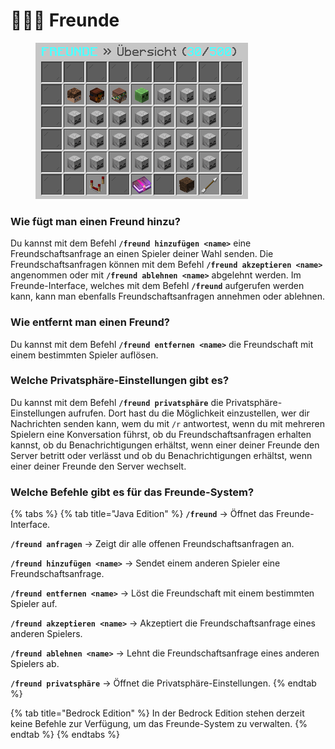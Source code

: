 # 🧑🤝🧑 Freunde

<figure><img src="../.gitbook/assets/freunde-overview.png" alt=""><figcaption></figcaption></figure>

### Wie fügt man einen Freund hinzu?

Du kannst mit dem Befehl **`/freund hinzufügen <name>`** eine Freundschaftsanfrage an einen Spieler deiner Wahl senden. Die Freundschaftsanfragen können mit dem Befehl **`/freund akzeptieren <name>`** angenommen oder mit **`/freund ablehnen <name>`** abgelehnt werden. Im Freunde-Interface, welches mit dem Befehl **`/freund`** aufgerufen werden kann, kann man ebenfalls Freundschaftsanfragen annehmen oder ablehnen.

### Wie entfernt man einen Freund?

Du kannst mit dem Befehl **`/freund entfernen <name>`** die Freundschaft mit einem bestimmten Spieler auflösen.

### Welche Privatsphäre-Einstellungen gibt es?

Du kannst mit dem Befehl **`/freund privatsphäre`** die Privatsphäre-Einstellungen aufrufen. Dort hast du die Möglichkeit einzustellen, wer dir Nachrichten senden kann, wem du mit `/r` antwortest, wenn du mit mehreren Spielern eine Konversation führst, ob du Freundschaftsanfragen erhalten kannst, ob du Benachrichtigungen erhältst, wenn einer deiner Freunde den Server betritt oder verlässt und ob du Benachrichtigungen erhältst, wenn einer deiner Freunde den Server wechselt.

### Welche Befehle gibt es für das Freunde-System?

{% tabs %}
{% tab title="Java Edition" %}
**`/freund`** -> Öffnet das Freunde-Interface.

**`/freund anfragen`** -> Zeigt dir alle offenen Freundschaftsanfragen an.

**`/freund hinzufügen <name>`** -> Sendet einem anderen Spieler eine Freundschaftsanfrage.

**`/freund entfernen <name>`** -> Löst die Freundschaft mit einem bestimmten Spieler auf.

**`/freund akzeptieren <name>`** -> Akzeptiert die Freundschaftsanfrage eines anderen Spielers.

**`/freund ablehnen <name>`** -> Lehnt die Freundschaftsanfrage eines anderen Spielers ab.

**`/freund privatsphäre`** -> Öffnet die Privatsphäre-Einstellungen.
{% endtab %}

{% tab title="Bedrock Edition" %}
In der Bedrock Edition stehen derzeit keine Befehle zur Verfügung, um das Freunde-System zu verwalten.
{% endtab %}
{% endtabs %}
